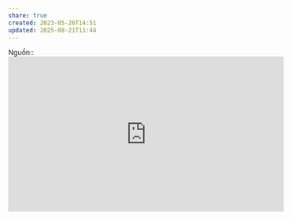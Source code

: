 ```yaml
---
share: true
created: 2023-05-26T14:51
updated: 2025-08-21T11:44
---
```

Nguồn:: <iframe width="560" height="315" src="https://www.youtube.com/embed/VBwWbFpkltg?start=3284" title="YouTube video player" frameborder="0" allow="accelerometer; autoplay; clipboard-write; encrypted-media; gyroscope; picture-in-picture; web-share" allowfullscreen></iframe>
